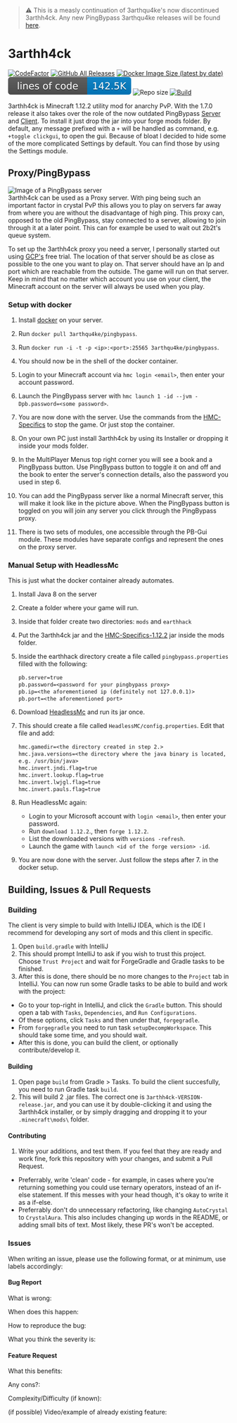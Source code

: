 > :warning: This is a measly continuation of 3arthqu4ke's now discontinued 3arthh4ck. Any new PingBypass 3arthqu4ke releases will be found [here](https://github.com/3arthqu4ke/PingBypass).

# 3arthh4ck

[![CodeFactor](https://www.codefactor.io/repository/github/nukiz/3arthh4ck-continued/badge/main)](https://www.codefactor.io/repository/github/3arthqu4ke/3arthh4ck/overview/main)
[![GitHub All Releases](https://img.shields.io/github/downloads/nukiz/3arthh4ck-continued/total.svg)](https://github.com/3arthqu4ke/3arthh4ck/releases)
[![Docker Image Size (latest by date)](https://img.shields.io/docker/image-size/3arthqu4ke/pingbypass?logo=docker)](https://hub.docker.com/r/3arthqu4ke/pingbypass)
[![Lines of code](docs/loc.svg)](https://tokei.rs/b1/github/nukiz/3arthh4ck-continued?category=code)
![Repo size](https://img.shields.io/github/repo-size/3arthqu4ke/3arthh4ck.svg)
[![Build](https://github.com/3arthqu4ke/3arthh4ck/actions/workflows/gradle-publish.yml/badge.svg)](https://github.com/3arthqu4ke/3arthh4ck/actions)

3arthh4ck is Minecraft 1.12.2 utility mod for anarchy PvP. With the 1.7.0 release it also takes over the role
of the now outdated PingBypass [Server](https://github.com/3arthqu4ke/PingBypass) and 
[Client](https://github.com/3arthqu4ke/PingBypass-Client). To install it just drop the jar into your forge mods folder.
By default, any message prefixed with a `+` will be handled as command, e.g. `+toggle clickgui`, to open the gui. 
Because of bloat I decided to hide some of the more complicated Settings by default. You can find those by using the 
Settings module.

## Proxy/PingBypass
![Image of a PingBypass server](docs/pingbypass.png)  
3arthh4ck can be used as a Proxy server. With ping being such an important factor in crystal PvP this allows you to play
on servers far away from where you are without the disadvantage of high ping. This proxy can, opposed to the old
PingBypass, stay connected to a server, allowing to join through it at a later point. This can for example be used to 
wait out 2b2t's queue system.

To set up the 3arthh4ck proxy you need a server, I personally started out using [GCP's](https://cloud.google.com/) free
trial. The location of that server should be as close as possible to the one you want to play on. That server should 
have an Ip and port which are reachable from the outside. The game will run on that server. Keep in mind that no matter
which account you use on your client, the Minecraft account on the server will always be used when you play.

### Setup with docker
1.  Install [docker](https://docs.docker.com/engine/install/) on your server.

2.  Run `docker pull 3arthqu4ke/pingbypass`.

3.  Run `docker run -i -t -p <ip>:<port>:25565 3arthqu4ke/pingbypass`.

4.  You should now be in the shell of the docker container.

5.  Login to your Minecraft account via `hmc login <email>`, then enter your account password.

6.  Launch the PingBypass server with `hmc launch 1 -id --jvm -Dpb.password=<some password>`.

7.  You are now done with the server. Use the commands from the
    [HMC-Specifics](https://github.com/3arthqu4ke/HMC-Specifics) to stop the game. Or just stop the container.

8.  On your own PC just install 3arthh4ck by using its Installer or dropping it inside your mods folder.

9.  In the MultiPlayer Menus top right corner you will see a book and a PingBypass button. Use PingBypass button to
     toggle it on and off and the book to enter the server's connection details, also the password you used in step 6.

10. You can add the PingBypass server like a normal Minecraft server, this will make it look like in the picture above.
     When the PingBypass button is toggled on you will join any server you click through the PingBypass proxy.

11. There is two sets of modules, one accessible through the PB-Gui module. These modules have separate configs and 
     represent the ones on the proxy server.

### Manual Setup with HeadlessMc
This is just what the docker container already automates.

1.  Install Java 8 on the server

2.  Create a folder where your game will run.

3.  Inside that folder create two directories: `mods` and `earthhack`

4.  Put the 3arthh4ck jar and the [HMC-Specifics-1.12.2](https://github.com/3arthqu4ke/HMC-Specifics/releases/tag/1.0.3) 
    jar inside the mods folder.

5.  Inside the earthhack directory create a file called `pingbypass.properties` filled with the following:
    ```properties
    pb.server=true
    pb.password=<password for your pingbypass proxy>
    pb.ip=<the aforementioned ip (definitely not 127.0.0.1)>
    pb.port=<the aforementioned port>
    ```

6.  Download [HeadlessMc](https://github.com/3arthqu4ke/HeadlessMc) and run its jar once.

7.  This should create a file called `HeadlessMC/config.properties`. Edit that file and add:
    ```properties
    hmc.gamedir=<the directory created in step 2.>
    hmc.java.versions=<the directory where the java binary is located, e.g. /usr/bin/java>
    hmc.invert.jndi.flag=true
    hmc.invert.lookup.flag=true
    hmc.invert.lwjgl.flag=true
    hmc.invert.pauls.flag=true
    ```

8.  Run HeadlessMc again:
    * Login to your Microsoft account with `login <email>`, then enter your password.
    * Run `download 1.12.2`., then `forge 1.12.2`.
    * List the downloaded versions with `versions -refresh`.
    * Launch the game with `launch <id of the forge version> -id`.

9.  You are now done with the server. Just follow the steps after 7. in the docker setup.

## Building, Issues & Pull Requests
### Building
The client is very simple to build with IntelliJ IDEA, which is the IDE I recommend for developing any sort of mods and this client in specific.
1.  Open `build.gradle` with IntelliJ
2.  This should prompt IntelliJ to ask if you wish to trust this project. Choose `Trust Project` and wait for ForgeGradle and Gradle tasks to be finished.
3.  After this is done, there should be no more changes to the `Project` tab in IntelliJ. You can now run some Gradle tasks to be able to build and work with the project:
*  Go to your top-right in IntelliJ, and click the `Gradle` button. This should open a tab with `Tasks`, `Dependencies`, and `Run Configurations`.
*  Of these options, click `Tasks` and then under that, `forgegradle`. 
*  From `forgegradle` you need to run task `setupDecompWorkspace`. This should take some time, and you should wait.
*  After this is done, you can build the client, or optionally contribute/develop it.
#### Building
1.  Open page `build` from Gradle > Tasks. To build the client succesfully, you need to run Gradle task `build`.
2.  This will build 2 .jar files. The correct one is `3arthh4ck-VERSION-release.jar`, and you can use it by double-clicking it and using the 3arthh4ck installer, or by simply dragging and dropping it to your `.minecraft\mods\` folder.
#### Contributing
1.  Write your additions, and test them. If you feel that they are ready and work fine, fork this repository with your changes, and submit a Pull Request.
*  Preferrably, write 'clean' code - for example, in cases where you're returning something you could use ternary operators, instead of an if-else statement. If this messes with your head though, it's okay to write it as a if-else.
*  Preferrably don't do unnecessary refactoring, like changing `AutoCrystal` to `CrystalAura`. This also includes changing up words in the README, or adding small bits of text. Most likely, these PR's won't be accepted.

### Issues
When writing an issue, please use the following format, or at minimum, use labels accordingly:


#### Bug Report

What is wrong:

When does this happen:

How to reproduce the bug:

What you think the severity is:


#### Feature Request

What this benefits:

Any cons?:

Complexity/Difficulty (if known):

(if possible) Video/example of already existing feature:
